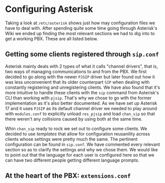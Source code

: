 # Configuring Asterisk

Taking a look at `/etc/asterisk` shows just how may configuration files we have to deal with. After spending quite some time going through Asterisk's Wiki we ended up finding the most relevant sections we had to dig into to get a working PBX. These are all listed below.

## Getting some clients registered through `sip.conf`
Asterisk mainly deals with 2 types of what it calls "channel drivers", that is, two ways of managing communications to and from the PBX. We first decided to go along with the newer `PJSIP` driver but later found out how it was less unconvenient that its older counterpart `SIP` when dealing with constantly registering and unregistering clients. We have also found that it's more intuitive to handle these clients with the `sip` command from Asterisk's CLI than working with `pjsip`. That's why we chose to go with the former implementation as it's also better documented. As we have set up Asterisk 17 and it uses `PJSIP` as its default channel driver we needed to play around with `modules.conf` to explicitly unload `res_pjsip` and load `chan_sip` so that there weren't any collisions caused by using both at the same time.

Whin `chan_sip` ready to rock we set out to configure some clients. We decided to use *templates* that allow for configuration reusanility across clients whose settings were pretty much the same. The pertinent configuration can be found in `sip.conf`. We have commented every relevant section so as to clarify the settings and why we chose them. We would like to point out that the language for each user is configured here so that we can have two different people getting different language prompts.

## At the heart of the PBX: `extensions.conf`

